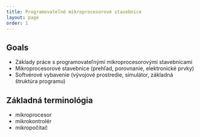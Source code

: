```yaml
---
title: Programovateľné mikroprocesorové stavebnice
layout: page
order: 1
---
```


## Goals

- Základy práce s programovateľnými mikroprocesorovými stavebnicami
- Mikroprocesorové stavebnice (prehľad, porovnanie, elektronické prvky) 
- Softvérové vybavenie (vývojové prostredie, simulátor, základná štruktúra programu)

## Základná terminológia

* mikroprocesor
* mikrokontrolér
* mikropočítač

